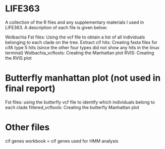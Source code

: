 # LIFE363
A collection of the R files and any supplementary materials I used in LIFE363. A description of each file is given below:

Wolbachia Fst files: Using the vcf file to obtain a list of all individuals belonging to each clade on the tree.
Extract cif hits: Creating fasta files for cifA type 5 hits (since the other four types did not show any hits in the linux terminal)
Wolbachia_vcftools: Creating the Manhattan plot
RVIS: Creating the RVIS plot

# Butterfly manhattan plot (not used in final report)

Fst files: using the butterfly vcf file to identify which individuals belong to each clade
filtered_vcftools: Creating the butterfly Manhattan plot

# Other files

cif genes workbook = cif genes used for HMM analysis

